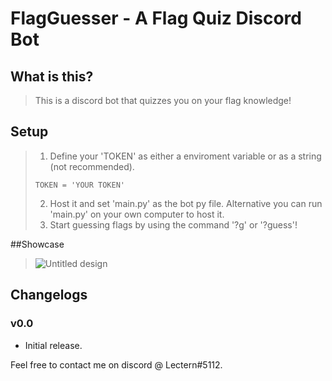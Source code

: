 # FlagGuesser - A Flag Quiz Discord Bot

## What is this?
> This is a discord bot that quizzes you on your flag knowledge!

## Setup
> 1. Define your 'TOKEN' as either a enviroment variable or as a string (not recommended).
> ```
> TOKEN = 'YOUR TOKEN'
> ```
> 2. Host it and set 'main.py' as the bot py file. Alternative you can run 'main.py' on your own computer to host it.
> 3. Start guessing flags by using the command '?g' or '?guess'!

##Showcase
> ![Untitled design](https://user-images.githubusercontent.com/30962319/188285667-5a9b26e5-bf39-41dc-89b8-85804a2c9af7.png)

## Changelogs
### v0.0
- Initial release.

Feel free to contact me on discord @ Lectern#5112.
